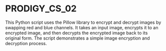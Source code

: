 # PRODIGY_CS_02
This Python script uses the Pillow library to encrypt and decrypt images by swapping red and blue channels. It takes an input image, encrypts it to an encrypted image, and then decrypts the encrypted image back to its original form. The script demonstrates a simple image encryption and decryption process.
